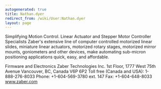 ```yaml
---
autogenerated: true
title: Nathan.dyer
redirect_from: /wiki/User:Nathan.dyer
layout: page
---
```


Simplifying Motion Control. Linear Actuator and Stepper Motor Controller
Specialists Zaber's extensive line of computer controlled motorized
linear slides, miniature linear actuators, motorized rotary stages,
motorized mirror mounts, goniometers and other devices, make automating
sub-micron positioning applications quick, easy, and affordable.

Firmware and Electronics Zaber Technologies Inc. 1st Floor, 1777 West
75th Avenue Vancouver, BC, Canada V6P 6P2 Toll free (Canada and USA):
1-888-276-8033 Phone: +1-604-569-3780 ext. 147 Fax: +1-604-648-8033
www.zaber.com
